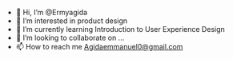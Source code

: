 - 👋 Hi, I’m @Ermyagida
- 👀 I’m interested in product design
- 🌱 I’m currently learning Introduction to User Experience Design
- 💞️ I’m looking to collaborate on ...
- 📫 How to reach me Agidaemmanuel0@gmail.com 

<!---
Ermyagida/Ermyagida is a ✨ special ✨ repository because its `README.md` (this file) appears on your GitHub profile.
You can click the Preview link to take a look at your changes.
--->
